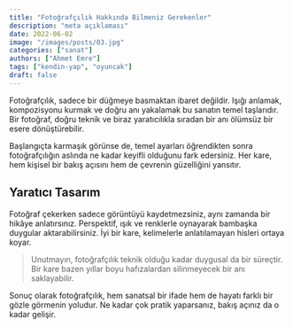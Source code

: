 ```yaml
---
title: "Fotoğrafçılık Hakkında Bilmeniz Gerekenler"
description: "meta açıklaması"
date: 2022-06-02
image: "/images/posts/03.jpg"
categories: ["sanat"]
authors: ["Ahmet Emre"]
tags: ["kendin-yap", "oyuncak"]
draft: false
---
```


Fotoğrafçılık, sadece bir düğmeye basmaktan ibaret değildir. Işığı anlamak, kompozisyonu kurmak ve doğru anı yakalamak bu sanatın temel taşlarıdır. Bir fotoğraf, doğru teknik ve biraz yaratıcılıkla sıradan bir anı ölümsüz bir esere dönüştürebilir. 

Başlangıçta karmaşık görünse de, temel ayarları öğrendikten sonra fotoğrafçılığın aslında ne kadar keyifli olduğunu fark edersiniz. Her kare, hem kişisel bir bakış açısını hem de çevrenin güzelliğini yansıtır. 

## Yaratıcı Tasarım

Fotoğraf çekerken sadece görüntüyü kaydetmezsiniz, aynı zamanda bir hikâye anlatırsınız. Perspektif, ışık ve renklerle oynayarak bambaşka duygular aktarabilirsiniz. İyi bir kare, kelimelerle anlatılamayan hisleri ortaya koyar. 

> Unutmayın, fotoğrafçılık teknik olduğu kadar duygusal da bir süreçtir. Bir kare bazen yıllar boyu hafızalardan silinmeyecek bir anı saklayabilir.

Sonuç olarak fotoğrafçılık, hem sanatsal bir ifade hem de hayatı farklı bir gözle görmenin yoludur. Ne kadar çok pratik yaparsanız, bakış açınız da o kadar gelişir.
